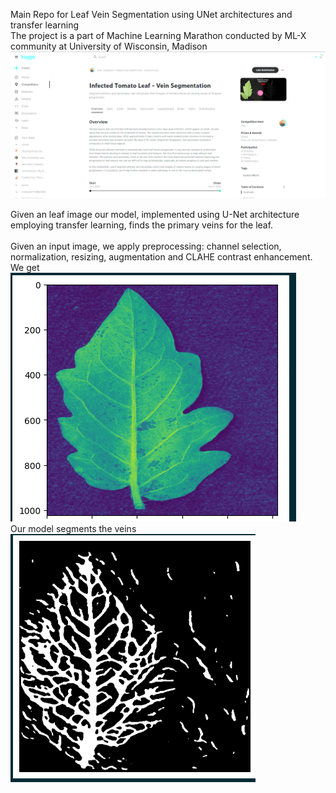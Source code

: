 Main Repo for Leaf Vein Segmentation using UNet architectures and transfer learning <br>
The project is a part of Machine Learning Marathon conducted by ML-X community at University of Wisconsin, Madison 
 ![alt text](image.png)
 <br>

 Given an leaf image our model, implemented using U-Net architecture employing transfer learning, finds the primary veins for the leaf.<br>
<br>
Given an input image, we apply preprocessing: channel selection, normalization, resizing, augmentation and CLAHE contrast enhancement. We get
<br>
   ![alt text](image-1.png)
<br>
Our model segments the veins
<br>
   ![alt text](image-2.png)